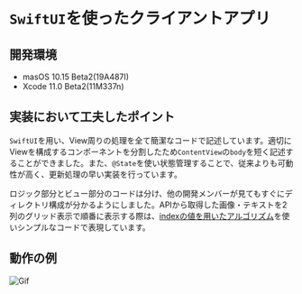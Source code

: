 # `SwiftUI`を使ったクライアントアプリ

## 開発環境
- masOS 10.15 Beta2(19A487I)
- Xcode 11.0 Beta2(11M337n)

## 実装において工夫したポイント

`SwiftUI`を用い、View周りの処理を全て簡潔なコードで記述しています。適切にViewを構成するコンポーネントを分割したため`ContentView`の`body`を短く記述することができました。また、`@State`を使い状態管理することで、従来よりも可動性が高く、更新処理の早い実装を行っています。

ロジック部分とビュー部分のコードは分け、他の開発メンバーが見てもすぐにディレクトリ構成が分かるようにしました。APIから取得した画像・テキストを2列のグリッド表示で順番に表示する際は、[indexの値を用いたアルゴリズム](https://github.com/tomu28/delyClient/wiki/%E5%8F%96%E5%BE%97%E3%81%97%E3%81%9F%E7%94%BB%E5%83%8F%E3%82%92%E9%A0%86%E7%95%AA%E3%81%AB%E8%A1%A8%E7%A4%BA%E3%81%99%E3%82%8B%E9%9A%9B%E3%81%AB%E7%94%A8%E3%81%84%E3%81%9F%E3%82%A2%E3%83%AB%E3%82%B4%E3%83%AA%E3%82%BA%E3%83%A0)を使いシンプルなコードで表現しています。

## 動作の例
![Gif](https://user-images.githubusercontent.com/28621480/60521279-f156f400-9d21-11e9-81bb-13f8052aa234.gif)
